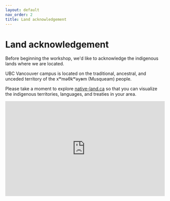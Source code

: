 ```yaml
---
layout: default
nav_order: 2
title: Land acknowledgement 
---
```

# Land acknowledgement

Before beginning the workshop, we'd like to acknowledge the indigenous lands where we are located.    

UBC Vancouver campus is located on the traditional, ancestral, and unceded territory of the xʷməθkʷəy̓əm (Musqueam) people.

Please take a moment to explore [native-land.ca](https://native-land.ca/) so that you can visualize the indigenous territories, languages, and treaties in your area.

<iframe src="https://native-land.ca/api/embed/embed.html?maps=territories&position=49.268264,-123.157480" style="width:100%; height:300px; border:none;"></iframe>
